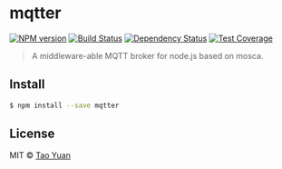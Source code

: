 # mqtter 

[![NPM version][npm-image]][npm-url] 
[![Build Status][travis-image]][travis-url] 
[![Dependency Status][daviddm-image]][daviddm-url]
[![Test Coverage][coveralls-image]][coveralls-url]

> A middleware-able MQTT broker for node.js based on mosca.

## Install

```sh
$ npm install --save mqtter
```

## License

MIT © [Tao Yuan]()


[npm-image]: https://badge.fury.io/js/mqtter.svg
[npm-url]: https://npmjs.org/package/mqtter
[travis-image]: https://travis-ci.org/taoyuan/middist.svg?style=shield
[travis-url]: https://travis-ci.org/taoyuan/middist
[daviddm-image]: https://david-dm.org/taoyuan/mqtter.svg?theme=shields.io
[daviddm-url]: https://david-dm.org/taoyuan/mqtter
[coveralls-image]: https://coveralls.io/repos/taoyuan/mqtter/badge.svg
[coveralls-url]: https://coveralls.io/r/taoyuan/mqtter?branch=master

